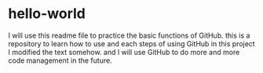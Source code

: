 # hello-world
I will use this readme file to practice the basic functions of GitHub. 
this is a repository to learn how to use and each steps of using GitHub
in this project I modified the text somehow. 
and I will use GitHub to do more and more code management in the future. 

